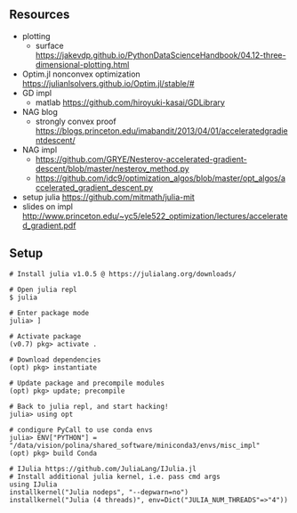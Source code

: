 






## Resources

+ plotting
    + surface https://jakevdp.github.io/PythonDataScienceHandbook/04.12-three-dimensional-plotting.html
+ Optim.jl nonconvex optimization https://julianlsolvers.github.io/Optim.jl/stable/#
+ GD impl 
    + matlab https://github.com/hiroyuki-kasai/GDLibrary
+ NAG blog
    + strongly convex proof https://blogs.princeton.edu/imabandit/2013/04/01/acceleratedgradientdescent/
+ NAG impl 
    + https://github.com/GRYE/Nesterov-accelerated-gradient-descent/blob/master/nesterov_method.py
    + https://github.com/idc9/optimization_algos/blob/master/opt_algos/accelerated_gradient_descent.py
+ setup julia https://github.com/mitmath/julia-mit
+ slides on impl http://www.princeton.edu/~yc5/ele522_optimization/lectures/accelerated_gradient.pdf

## Setup

```
# Install julia v1.0.5 @ https://julialang.org/downloads/

# Open julia repl
$ julia

# Enter package mode
julia> ]

# Activate package 
(v0.7) pkg> activate .

# Download dependencies
(opt) pkg> instantiate

# Update package and precompile modules
(opt) pkg> update; precompile

# Back to julia repl, and start hacking!
julia> using opt

# condigure PyCall to use conda envs
julia> ENV["PYTHON"] = "/data/vision/polina/shared_software/miniconda3/envs/misc_impl"
(opt) pkg> build Conda
```

```
# IJulia https://github.com/JuliaLang/IJulia.jl
# Install additional julia kernel, i.e. pass cmd args
using IJulia
installkernel("Julia nodeps", "--depwarn=no")
installkernel("Julia (4 threads)", env=Dict("JULIA_NUM_THREADS"=>"4"))
```